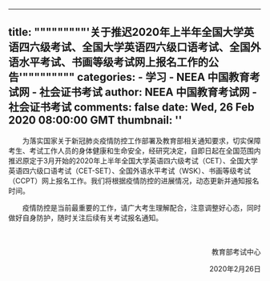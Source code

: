 
---
title: """""""""'关于推迟2020年上半年全国大学英语四六级考试、全国大学英语四六级口语考试、全国外语水平考试、书画等级考试网上报名工作的公告'"""""""""
categories: 
    - 学习
    - NEEA 中国教育考试网 - 社会证书考试
author: NEEA 中国教育考试网 - 社会证书考试
comments: false
date: Wed, 26 Feb 2020 08:00:00 GMT
thumbnail: ''
---

<div>   
<p>　　为落实国家关于新冠肺炎疫情防控工作部署及教育部相关通知要求，切实保障考生、考试工作人员的身体健康和生命安全，经研究决定，自即日起在全国范围内推迟原定于3月开始的2020年上半年全国大学英语四六级考试（CET）、全国大学英语四六级口语考试（CET-SET）、全国外语水平考试（WSK）、书画等级考试（CCPT）网上报名工作。我们将根据疫情防控的进展情况，动态更新并通知报名时间。</p>

<p>　　疫情防控是当前最重要的工作，请广大考生理解配合，注意调整好心态，同时做好自身防护，随时关注后续有关考试报名通知。　</p>

<p>　　</p>

<p style="text-align:right">教育部考试中心</p>

<p style="text-align:right">　　2020年2月26日</p>  
</div>
            